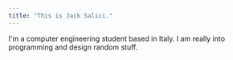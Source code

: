 ```yaml
---
title: "This is Jack Salici."
---
```

I'm a computer engineering student based in Italy. I am really into programming and design random stuff. 

